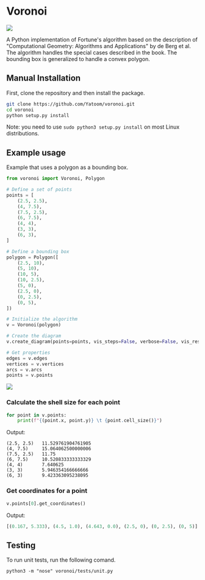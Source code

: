 # Voronoi
![](https://raw.githubusercontent.com/Yatoom/voronoi/master/triangle.gif)

A Python implementation of Fortune's algorithm based on the description of "Computational Geometry: Algorithms and Applications" by de Berg et al. The algorithm handles the special cases described in the book. The bounding box is generalized to handle a convex polygon.

## Manual Installation

First, clone the repository and then install the package.
```bash
git clone https://github.com/Yatoom/voronoi.git
cd voronoi
python setup.py install
```
Note: you need to use `sudo python3 setup.py install` on most Linux distributions.

## Example usage

Example that uses a polygon as a bounding box.

```python
from voronoi import Voronoi, Polygon

# Define a set of points
points = [
    (2.5, 2.5),
    (4, 7.5),
    (7.5, 2.5),
    (6, 7.5),
    (4, 4),
    (3, 3),
    (6, 3),
]

# Define a bounding box
polygon = Polygon([
    (2.5, 10),
    (5, 10),
    (10, 5),
    (10, 2.5),
    (5, 0),
    (2.5, 0),
    (0, 2.5),
    (0, 5),
])

# Initialize the algorithm
v = Voronoi(polygon)

# Create the diagram
v.create_diagram(points=points, vis_steps=False, verbose=False, vis_result=True, vis_tree=True)

# Get properties
edges = v.edges
vertices = v.vertices
arcs = v.arcs
points = v.points
```
![](https://raw.githubusercontent.com/Yatoom/voronoi/master/example.png)

### Calculate the shell size for each point
```python
for point in v.points:
    print(f"{(point.x, point.y)} \t {point.cell_size()}")
```
Output:
```
(2.5, 2.5) 	 11.529761904761905
(4, 7.5) 	 15.064062500000006
(7.5, 2.5) 	 11.75
(6, 7.5) 	 10.520833333333329
(4, 4) 	     7.640625
(3, 3) 	     5.946354166666666
(6, 3) 	     9.423363095238095
```

### Get coordinates for a point
```python
v.points[0].get_coordinates()
```
Output:
```python
[(0.167, 5.333), (4.5, 1.0), (4.643, 0.0), (2.5, 0), (0, 2.5), (0, 5)]
```

## Testing
To run unit tests, run the following comand.
```
python3 -m "nose" voronoi/tests/unit.py
```
